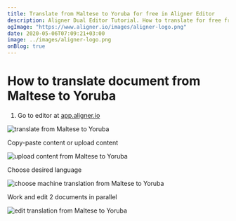 ```yaml
---
title: Translate from Maltese to Yoruba for free in Aligner Editor
description: Aligner Dual Editor Tutorial. How to translate for free from Maltese to Yoruba. Aligner is multilingual document management platform. 
ogImage: "https://www.aligner.io/images/aligner-logo.png"
date: 2020-05-06T07:09:21+03:00
image: ../images/aligner-logo.png
onBlog: true
---
```


# How to translate document from Maltese to Yoruba

1. Go to editor at [app.aligner.io](https://app.aligner.io "Aligner App web page")

![translate from Maltese to Yoruba](../aligner-blank-editor.png "translate from Maltese to Yoruba")

Copy-paste content or upload content

![upload content from Maltese to Yoruba](../aligner-uploaded-document.png "upload content from Maltese to Yoruba")

Choose desired language

![choose machine translation from Maltese to Yoruba](../aligner-language-dropdown.png "choose machine translation from Maltese to Yoruba")

Work and edit 2 documents in parallel

![edit translation from Maltese to Yoruba](../aligner-double-sitded-editor.png "edit translation from Maltese to Yoruba")

